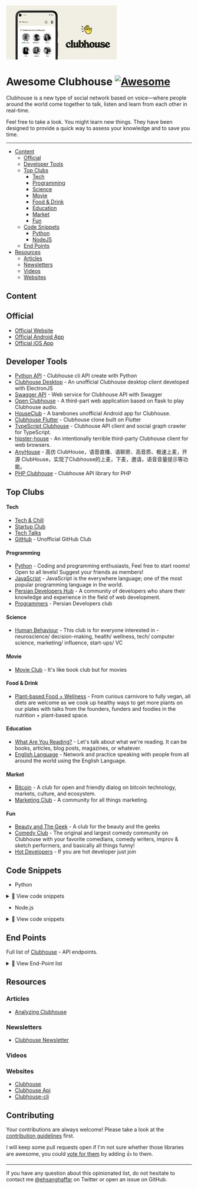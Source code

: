 <img src="screenshot.png" alt="clubhouse" width="300" />

# Awesome Clubhouse  [![Awesome](https://awesome.re/badge.svg)](https://awesome.re)

Clubhouse is a new type of social network based on voice—where people around the world come together to talk, listen and learn from each other in real-time.

Feel free to take a look. You might learn new things. They have been designed to provide a quick way to assess your knowledge and to save you time.

---


  - [Content](#content)
    - [Official](#official)
    - [Developer Tools](#developer-tools)
    - [Top Clubs](#top-clubs)
        - [Tech](#tech)
        - [Programming](#programming)
        - [Science](#science)
        - [Movie](#movie)
        - [Food & Drink](#food-drink)
        - [Education](#education)
        - [Market](#market)
        - [Fun](#fun)
    - [Code Snippets](#code-snippets)
        - [Python](#python)
        - [NodeJS](#nodejs)
    - [End Points](#end-points)
- [Resources](#resources)
    - [Articles](#aericles)
    - [Newsletters](#newsletters)
    - [Videos](#videos)
    - [Websites](#websites)


<!--start-->

## Content


## Official

* [Official Website](https://clubhouse.com)
* [Official Android App](https://play.google.com/store/apps/details?id=com.clubhouse)
* [Official iOS App](https://itunes.apple.com/us/app/clubhouse/id1209829091)

## Developer Tools

* [Python API](https://github.com/stypr/clubhouse-py) - Clubhouse cli API create with Python
* [Clubhouse Desktop](https://github.com/callmearta/clubhouse-desktop) - An unofficial Clubhouse desktop client developed with ElectronJS
* [Swagger API](https://github.com/zhuowei/ClubhouseAPI) - Web service for Clubhouse API with Swagger
* [Open Clubhouse](https://github.com/ai-eks/OpenClubhouse) - A third-part web application based on flask to play Clubhouse audio.
* [HouseClub](https://github.com/grishka/Houseclub) - A barebones unofficial Android app for Clubhouse.
* [Clubhouse Flutter](https://github.com/perpetio/clubhouse) - Clubhouse clone built on Flutter
* [TypeScript Clubhouse](https://github.com/transitive-bullshit/clubhouse) - Clubhouse API client and social graph crawler for TypeScript.
* [hipster-house](https://github.com/zhuowei/hipster.house) - An intentionally terrible third-party Clubhouse client for web browsers.
* [AnyHouse](https://github.com/anyRTC-UseCase/anyHouse) - 高仿 ClubHouse，语音直播、语聊房、高音质、极速上麦，开源 ClubHouse，实现了Clubhouse的上麦，下麦，邀请，语音音量提示等功能。
* [PHP Clubhouse](https://github.com/fadhiilrachman/clubhouse-api-php) - Clubhouse API library for PHP



## Top Clubs

#### Tech
   * [Tech & Chill](https://www.clubhouse.com/club/techchill)
   * [Startup Club](https://clubhousedb.com/club/45-startup-club)
   * [Tech Talks](https://clubhousedb.com/club/3225-tech-talks)
   * [GitHub](https://clubhousedb.com/club/735673473-github) - Unofficial GitHub Club
    
#### Programming
   * [Python](https://clubhousedb.com/club/598487268-python) - Coding and programming enthusiasts, Feel free to start rooms! Open to all levels! Suggest your friends as members!
   * [JavaScript](https://clubhousedb.com/club/1253333235-javascript) - JavaScript is the everywhere language; one of the most popular programming language in the world.
   * [Persian Developers Hub](https://clubhousedb.com/club/1630392162-persian-developers-hub) - A community of developers who share their knowledge and experience in the field of web development.
   * [Programmers](https://www.clubhouse.com/club/%D8%A8%D8%B1%D9%86%D8%A7%D9%85%D9%87-%D9%86%D9%88%DB%8C%D8%B3%D8%A7%D9%86) - Persian Developers club

#### Science
   * [Human Behaviour](https://clubhousedb.com/club/156-human-behaviour) - This club is for everyone interested in - neuroscience/ decision-making, health/ wellness, tech/ computer science, marketing/ influence, start-ups/ VC

#### Movie
   * [Movie Club](https://clubhousedb.com/club/105-movie-club) - It's like book club but for movies
  
#### Food & Drink
   * [Plant-based Food + Wellness](https://clubhousedb.com/club/307-plant-based-food-wellness) - From curious carnivore to fully vegan, all diets are welcome as we cook up healthy ways to get more plants on our plates with talks from the founders, funders and foodies in the nutrition + plant-based space.

#### Education
   * [What Are You Reading?](https://clubhousedb.com/club/764-what-are-you-reading) - Let's talk about what we're reading. It can be books, articles, blog posts, magazines, or whatever.
   * [English Language](https://clubhousedb.com/club/290630288-english-language) - Network and practice speaking with people from all around the world using the English Language.

#### Market
   * [Bitcoin](https://clubhousedb.com/club/597-bitcoin) - A club for open and friendly dialog on bitcoin technology, markets, culture, and ecosystem.
   * [Marketing Club](https://clubhousedb.com/club/131-marketing-club) - A community for all things marketing. 

#### Fun
   * [Beauty and The Geek](https://www.clubhouse.com/club/beauty-and-the-geek) - A club for the beauty and the geeks
   * [Comedy Club](https://clubhousedb.com/club/1024-comedy-club) - The original and largest comedy community on Clubhouse with your favorite comedians, comedy writers, improv & sketch performers, and basically all things funny!
   * [Hot Developers](https://www.clubhouse.com/club/hot-persiandevelopers) - If you are hot developer just join
  
    

## Code Snippets

* Python

<details>
<summary>📃 View code snippets </summary>

  * Payload example

```python
  
  payload = "{\r\n \"channel\": \"MwkK3arv\" , \"user_id\": 1928455578  \r\n}"
  
````
  
  * Headers examples

```python
  
  headers = {
        'CH-Languages': 'en-US',
        'CH-Locale': 'en_US',
        'Accept': 'application/json',
        'Accept-Encoding': 'gzip, deflate',
        'CH-AppBuild': '490',
        'CH-AppVersion': '1.0.0',
        'CH-UserID': '990405533',
        'User-Agent': 'clubhouse/490 (iPhone; iOS 14.4; Scale/2.00)',
        'Connection': 'close',
        'Content-Type': 'application/json; charset=utf-8',
        'Authorization': 'Token '+token[i]
        }
        
```
</details>


* Node.js
 
<details>
<summary>📃 View code snippets </summary>

  * Payload example
    
```javascript
   
    payload = { 
            "channel": "MwkK3arv",
            "user_id": "1928455578"
            }
```

</details>
  

## End Points

Full list of [Clubhouse](https://clubhouse.com) - API endpoints.

<details>
<summary>📃 View End-Point list</summary>

```bash
get_release_notes
get_all_topics
get_topic
get_clubs_for_topic
get_users_for_topic
update_name
update_displayname
update_bio
update_username
update_twitter_username
update_skintone
add_user_topic
remove_user_topic
update_notifications
add_email
get_settings
update_instagram_username
report_incident
get_followers
get_following
get_mutual_follows
get_suggested_follows_friends_only
get_suggested_follows_all
get_suggested_follows_similar
ignore_suggested_follow
follow
follow_multiple
unfollow
update_follow_notifications
block
unblock
get_profile
get_channel
get_channels
get_suggested_speakers
create_channel
join_channel
leave_channel
active_ping
end_channel
invite_speaker
uninvite_speaker
mute_speaker
make_moderator
accept_speaker_invite
reject_speaker_invite
invite_to_existing_channel
audience_reply
make_channel_public
make_channel_social
block_from_channel
get_welcome_channel
reject_welcome_channel
change_handraise_settings
get_create_channel_targets
update_channel_flags
hide_channel
get_notifications
get_actionable_notifications
ignore_actionable_notification
me
get_online_friends
search_users
search_clubs
check_for_update
get_suggested_invites
invite_to_app
invite_from_waitlist
invite_to_new_channel
accept_new_channel_invite
reject_new_channel_invite
cancel_new_channel_invite
add_club_admin
add_club_member
get_club
get_club_members
get_suggested_club_invites
remove_club_admin
remove_club_member
accept_club_member_invite
follow_club
unfollow_club
get_club_nominations
approve_club_nomination
reject_club_nomination
get_clubs
update_is_follow_allowed
update_is_membership_private
update_is_community
update_club_description
update_club_rules
update_club_topics
add_club_topic
remove_club_topic
get_events
get_events_for_user
get_events_to_start
delete_event
create_event
edit_event
get_event 

```
</details>


## Resources

### Articles

* [Analyzing Clubhouse](https://blog.theori.io/research/korean/analyzing-clubhouse/)

### Newsletters

* [Clubhouse Newsletter](https://www.clubhouse.com/newsletter)

### Videos


### Websites

* [Clubhouse](https://www.clubhouse.com/)
* [Clubhouse Api](https://clubhouseapi.com/)
* [Clubhouse-cli](https://github.com/ehsanghaffarii/clubhouse-cli)


## Contributing

Your contributions are always welcome! Please take a look at the [contribution guidelines](https://github.com/ehsanghaffarii/awesome-clubhouse/blob/main/CONTRIBUTING.md) first.

I will keep some pull requests open if I'm not sure whether those libraries are awesome, you could [vote for them](https://github.com/ehsanghaffarii/awesome-clubhouse) by adding :+1: to them.

---

If you have any question about this opinionated list, do not hesitate to contact me [@ehsanghaffar](https://twitter.com/ehsanghaffarii) on Twitter or open an issue on GitHub.
